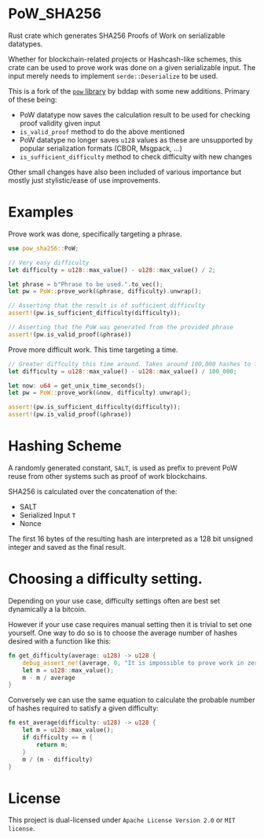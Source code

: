 # PoW_SHA256

Rust crate which generates SHA256 Proofs of Work on serializable datatypes. 

Whether for blockchain-related projects or Hashcash-like schemes, this crate can be used to prove work was done on a given serializable input. The input merely needs to implement `serde::Deserialize` to be used.

This is a fork of the [`pow` library](https://github.com/bddap/pow) by bddap with some new additions. Primary of these being:

- PoW datatype now saves the calculation result to be used for checking proof validity given input
- `is_valid_proof` method to do the above mentioned
- PoW datatype no longer saves `u128` values as these are unsupported by popular serialization formats (CBOR, Msgpack, ...)
- `is_sufficient_difficulty` method to check difficulty with new changes

Other small changes have also been included of various importance but mostly just stylistic/ease of use improvements.

# Examples

Prove work was done, specifically targeting a phrase.

```rust
use pow_sha256::PoW;

// Very easy difficulty
let difficulty = u128::max_value() - u128::max_value() / 2;

let phrase = b"Phrase to be used.".to_vec();
let pw = PoW::prove_work(&phrase, difficulty).unwrap();

// Asserting that the result is of sufficient difficulty
assert!(pw.is_sufficient_difficulty(difficulty));

// Asserting that the PoW was generated from the provided phrase
assert!(pw.is_valid_proof(&phrase))
```

Prove more difficult work. This time targeting a time.

```rust
// Greater diffculty this time around. Takes around 100,000 hashes to find a nonce of the correct difficulty.
let difficulty = u128::max_value() - u128::max_value() / 100_000;

let now: u64 = get_unix_time_seconds();
let pw = PoW::prove_work(&now, difficulty).unwrap();

assert!(pw.is_sufficient_difficulty(difficulty));
assert!(pw.is_valid_proof(&phrase))
```


# Hashing Scheme

A randomly generated constant, `SALT`, is used as prefix to prevent PoW reuse from other systems such as proof of work blockchains.

SHA256 is calculated over the concatenation of the:
- SALT
- Serialized Input `T` 
- Nonce

The first 16 bytes of the resulting hash are interpreted as a 128 bit unsigned integer and saved as the final result.


# Choosing a difficulty setting.

Depending on your use case, difficulty settings often are best set dynamically a la bitcoin.

However if your use case requires manual setting then it is trivial to set one yourself. One way to do so is to choose the average number of hashes desired with a function like this:

```rust
fn get_difficulty(average: u128) -> u128 {
    debug_assert_ne!(average, 0, "It is impossible to prove work in zero attempts.");
    let m = u128::max_value();
    m - m / average
}
```

Conversely we can use the same equation to calculate the probable number of hashes required to satisfy a given difficulty:

```rust
fn est_average(difficulty: u128) -> u128 {
    let m = u128::max_value();
    if difficulty == m {
        return m;
    } 
    m / (m - difficulty)
}
```

# License

This project is dual-licensed under `Apache License Version 2.0` or `MIT license`.
